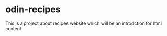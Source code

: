 # odin-recipes

This is a project about recipes website which will be an introdction for html content
